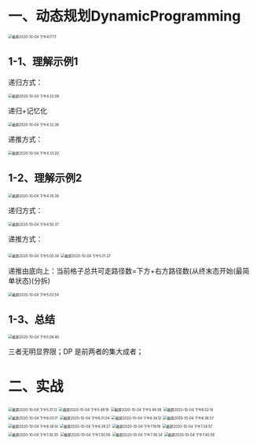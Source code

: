  

# 一、动态规划DynamicProgramming

<img src="https://leibnize-picbed.oss-cn-shenzhen.aliyuncs.com/img/20201004161720.png" alt="截屏2020-10-04 下午4.17.17" style="zoom:50%;" />



## 1-1、理解示例1

递归方式：

<img src="https://leibnize-picbed.oss-cn-shenzhen.aliyuncs.com/img/20201004163226.png" alt="截屏2020-10-04 下午4.32.09" style="zoom:50%;" />

递归+记忆化

<img src="https://leibnize-picbed.oss-cn-shenzhen.aliyuncs.com/img/20201004163243.png" alt="截屏2020-10-04 下午4.32.38" style="zoom:50%;" />

递推方式：

<img src="https://leibnize-picbed.oss-cn-shenzhen.aliyuncs.com/img/20201004163322.png" alt="截屏2020-10-04 下午4.33.20" style="zoom:50%;" />



## 1-2、理解示例2

<img src="https://leibnize-picbed.oss-cn-shenzhen.aliyuncs.com/img/20201004163532.png" alt="截屏2020-10-04 下午4.35.28" style="zoom:50%;" />

递归方式：

<img src="https://leibnize-picbed.oss-cn-shenzhen.aliyuncs.com/img/20201004165040.png" alt="截屏2020-10-04 下午4.50.37" style="zoom:50%;" />

递推方式：

<img src="https://leibnize-picbed.oss-cn-shenzhen.aliyuncs.com/img/20201004170046.png" alt="截屏2020-10-04 下午5.00.34" style="zoom:50%;" />

<img src="https://leibnize-picbed.oss-cn-shenzhen.aliyuncs.com/img/20201004170129.png" alt="截屏2020-10-04 下午5.01.27" style="zoom:50%;" />

递推由底向上：当前格子总共可走路径数=下方+右方路径数(从终末态开始(最简单状态)(分拆)

<img src="https://leibnize-picbed.oss-cn-shenzhen.aliyuncs.com/img/20201004170359.png" alt="截屏2020-10-04 下午5.03.54" style="zoom:50%;" />

 

## 1-3、总结

<img src="https://leibnize-picbed.oss-cn-shenzhen.aliyuncs.com/img/20201004170842.png" alt="截屏2020-10-04 下午5.08.40" style="zoom:50%;" />

三者无明显界限；DP 是前两者的集大成者；



# 二、实战

<img src="https://leibnize-picbed.oss-cn-shenzhen.aliyuncs.com/img/20201004173116.png" alt="截屏2020-10-04 下午5.31.12" style="zoom:50%;" />

<img src="https://leibnize-picbed.oss-cn-shenzhen.aliyuncs.com/img/20201004174821.png" alt="截屏2020-10-04 下午5.48.18" style="zoom:50%;" />

<img src="https://leibnize-picbed.oss-cn-shenzhen.aliyuncs.com/img/20201004174942.png" alt="截屏2020-10-04 下午5.49.38" style="zoom:50%;" />

<img src="https://leibnize-picbed.oss-cn-shenzhen.aliyuncs.com/img/20201004180217.png" alt="截屏2020-10-04 下午6.02.14" style="zoom:50%;" />

<img src="https://leibnize-picbed.oss-cn-shenzhen.aliyuncs.com/img/20201004180319.png" alt="截屏2020-10-04 下午6.03.17" style="zoom:50%;" />

<img src="https://leibnize-picbed.oss-cn-shenzhen.aliyuncs.com/img/20201004183107.png" alt="截屏2020-10-04 下午6.31.04" style="zoom:50%;" />

<img src="https://leibnize-picbed.oss-cn-shenzhen.aliyuncs.com/img/20201004183416.png" alt="截屏2020-10-04 下午6.34.12" style="zoom:50%;" />

<img src="https://leibnize-picbed.oss-cn-shenzhen.aliyuncs.com/img/20201004183701.png" alt="截屏2020-10-04 下午6.36.57" style="zoom:50%;" />

<img src="https://leibnize-picbed.oss-cn-shenzhen.aliyuncs.com/img/20201004183819.png" alt="截屏2020-10-04 下午6.38.14" style="zoom:50%;" />

<img src="https://leibnize-picbed.oss-cn-shenzhen.aliyuncs.com/img/20201004183930.png" alt="截屏2020-10-04 下午6.39.27" style="zoom:50%;" />

<img src="https://leibnize-picbed.oss-cn-shenzhen.aliyuncs.com/img/20201004191921.png" alt="截屏2020-10-04 下午7.19.18" style="zoom:50%;" />

<img src="https://leibnize-picbed.oss-cn-shenzhen.aliyuncs.com/img/20201004192502.png" alt="截屏2020-10-04 下午7.24.57" style="zoom:50%;" />

<img src="https://leibnize-picbed.oss-cn-shenzhen.aliyuncs.com/img/20201004193037.png" alt="截屏2020-10-04 下午7.30.35" style="zoom:50%;" />

<img src="https://leibnize-picbed.oss-cn-shenzhen.aliyuncs.com/img/20201004193101.png" alt="截屏2020-10-04 下午7.30.58" style="zoom:50%;" />

<img src="https://leibnize-picbed.oss-cn-shenzhen.aliyuncs.com/img/20201004193836.png" alt="截屏2020-10-04 下午7.38.34" style="zoom:50%;" />

<img src="https://leibnize-picbed.oss-cn-shenzhen.aliyuncs.com/img/20201004194105.png" alt="截屏2020-10-04 下午7.40.59" style="zoom:50%;" />















